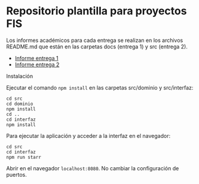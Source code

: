 # Repositorio plantilla para proyectos FIS

Los informes académicos para cada entrega se realizan en los archivos README.md que están en las carpetas docs (entrega 1) y src (entrega 2).
* [Informe entrega 1](docs\README.md)
* [Informe entrega 2](src\README.md)

Instalación

Ejecutar el comando `npm install` en las carpetas src/dominio y src/interfaz:
```
cd src 
cd dominio
npm install
cd ..
cd interfaz
npm install
```
Para ejecutar la aplicación y acceder a la interfaz en el navegador:
```
cd src
cd interfaz
npm run starr
```
Abrir en el navegador `localhost:8080`.
No cambiar la configuración de puertos.
